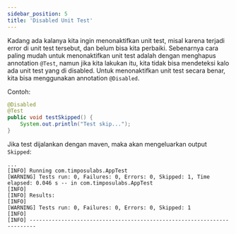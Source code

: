 ```yaml
---
sidebar_position: 5
title: 'Disabled Unit Test'
---
```


Kadang ada kalanya kita ingin menonaktifkan unit test, misal karena terjadi error di unit test tersebut, dan belum bisa kita perbaiki. Sebenarnya cara paling mudah untuk menonaktifkan unit test adalah dengan menghapus annotation `@Test`, namun jika kita lakukan itu, kita tidak bisa mendeteksi kalo ada unit test yang di disabled. Untuk menonaktifkan unit test secara benar, kita bisa menggunakan annotation `@Disabled`.

Contoh:

```java
@Disabled
@Test
public void testSkipped() {
	System.out.println("Test skip...");
}
```

Jika test dijalankan dengan maven, maka akan mengeluarkan output `Skipped`:

```
...
[INFO] Running com.timposulabs.AppTest
[WARNING] Tests run: 0, Failures: 0, Errors: 0, Skipped: 1, Time elapsed: 0.046 s -- in com.timposulabs.AppTest
[INFO] 
[INFO] Results:
[INFO] 
[WARNING] Tests run: 0, Failures: 0, Errors: 0, Skipped: 1
[INFO] 
[INFO] ------------------------------------------------------------------------
```